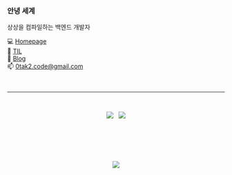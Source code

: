 ### 안녕 세계

상상을 컴파일하는 백엔드 개발자

💻 [Homepage](https://0tak2.github.io/)  
📝 [TIL](https://0tak2.github.io/T0L/)  
💬 [Blog](https://archiveyoung.tistory.com/)  
📫 0tak2.code@gmail.com  

&nbsp;

<hr />

&nbsp;

<p align="center">
  <img src="https://github-readme-stats.vercel.app/api/top-langs/?username=0tak2&locale=kr" />&nbsp;&nbsp;
  <img src="https://github-readme-stats.vercel.app/api?username=0tak2&show_icons=true&locale=kr" />
</p>

&nbsp;  
&nbsp;  
&nbsp;  
&nbsp;  

<p align="center">
  <img src="https://hits.seeyoufarm.com/api/count/incr/badge.svg?url=https%3A%2F%2Fgithub.com%2F0tak2%2F&count_bg=%2379C83D&title_bg=%23555555&icon=&icon_color=%23E7E7E7&title=hits&edge_flat=false" />
</p>

<!--
**0tak2/0tak2** is a ✨ _special_ ✨ repository because its `README.md` (this file) appears on your GitHub profile.

Here are some ideas to get you started:

- 🔭 I’m currently working on ...
- 🌱 I’m currently learning ...
- 👯 I’m looking to collaborate on ...
- 🤔 I’m looking for help with ...
- 💬 Ask me about ...
- 📫 How to reach me: ...
- 😄 Pronouns: ...
- ⚡ Fun fact: ...
-->
